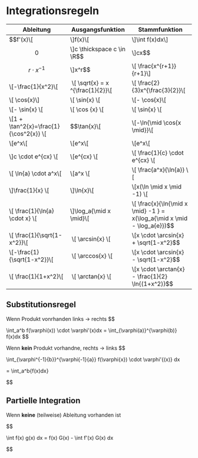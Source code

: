 # Integrationsregeln


|Ableitung|Ausgangsfunktion|Stammfunktion|
|---------|-----|---|
|$$f'(x)\\[|\\]f(x)\\[|\\]\int f(x)dx\\]
|$$0$$|\\]c \thickspace c \in \R$$|\\]cx$$
|$$r \cdot x^{-1}$$|\\]x^r$$| \\[ \frac{x^{r+1}}{r+1}\\]
|\\[-\frac{1}{x^2}\\[| \\[ \sqrt{x} =  x ^{\frac{1}{2}}\\[| \\[ \frac{2}{3}x^{\frac{3}{2}}\\[|
|\\[ \cos{x}\\] | \\[ \sin{x} \\[| \\[- \cos{x}\\[|
| \\[- \sin{x} \\[| \\[ \cos {x} \\[| \\[ \sin{x} \\[|
| \\[1 + \tan^2{x}=\frac{1}{\cos^2{x}} \\[|$$\tan{x}\\[| \\[-\ln{\mid \cos{x \mid}}\\[|
| \\[e^x\\[| \\[e^x\\[| \\[e^x\\[|
|\\]c \cdot e^{cx} \\[| \\[e^{cx} \\[| \\[ \frac{1}{c} \cdot e^{cx} \\[|
| \\[ \ln{a} \cdot a^x\\[| \\[a^x \\[| \\[ \frac{a^x}{\ln{a}} \\[|
|\\]\frac{1}{x} \\[|\\]\ln{x}\\[| \\[x(\ln \mid x \mid -1) \\[|
| \\[ \frac{1}{\ln{a} \cdot x} \\[|\\]\log_a{\mid x \mid}\\[| \\[ \frac{x}{\ln{\mid x \mid} -1 } = x(\log_a{\mid x \mid - \log_a{e}})$$|
|\\[ \frac{1}{\sqrt{1-x^2}}\\[| \\[ \arcsin{x} \\[| \\[x \cdot \arcsin{x} + \sqrt{1-x^2}$$|
|\\[-\frac{1}{\sqrt{1-x^2}}\\[| \\[ \arccos{x} \\[| \\[x \cdot \arcsin{x} - \sqrt{1-x^2}$$|
|\\[ \frac{1}{1+x^2}\\[| \\[ \arctan{x} \\[| \\[x \cdot \arctan{x} - \frac{1}{2} \ln{(1+x^2)}$$|

## Substitutionsregel

Wenn Produkt vonrhanden links -> rechts
$$

\int_a^b
f(\varphi(x)) \cdot \varphi'(x)dx = \int_{\varphi(a)}^{\varphi(b)} f(x)dx
$$


Wenn **kein** Produkt vorhandne, rechts -> links
$$

\int_{\varphi^{-1}{b}}^{\varphi{-1}{a}}
f(\varphi{x}) \cdot \varphi'{(x)} dx

=
\int_a^b{f(x)dx}

$$

## Partielle Integration

Wenn **keine** (teilweise) Ableitung vorhanden ist

$$

\int f(x) g(x) dx = f(x) G(x) - \int f'(x) G(x) dx

$$
